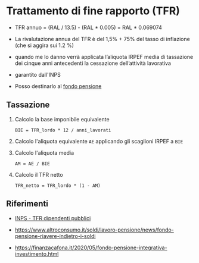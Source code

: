  

# Trattamento di fine rapporto (TFR)

- TFR annuo = (RAL / 13.5) - (RAL * 0.005) = RAL * 0.069074


-  La rivalutazione annua del TFR è del 1,5% + 75% del tasso di inflazione (che si aggira sui 1.2 %)
  - quando me lo danno verrà applicata l’aliquota IRPEF media di tassazione dei cinque anni antecedenti la cessazione dell’attività lavorativa
  - garantito dall'INPS
- Posso destinarlo al [fondo pensione](fondo-pensione.md)

## Tassazione

1. Calcolo la base imponibile equivalente

   ```
   BIE = TFR_lordo * 12 / anni_lavorati
   ```

2. Calcolo l'aliquota equivalente `AE` applicando gli scaglioni IRPEF a `BIE`

3. Calcolo l'aliquota media

   ```
   AM = AE / BIE
   ```

4. Calcolo il TFR netto

   ```
   TFR_netto = TFR_lordo * (1 - AM)
   ```

## Riferimenti

- [INPS - TFR dipendenti pubblici](https://www.inps.it/prestazioni-servizi/il-trattamento-di-fine-rapporto-tfr-per-i-dipendenti-pubblici)

- <https://www.altroconsumo.it/soldi/lavoro-pensione/news/fondo-pensione-riavere-indietro-i-soldi>
- <https://finanzacafona.it/2020/05/fondo-pensione-integrativa-investimento.html>

